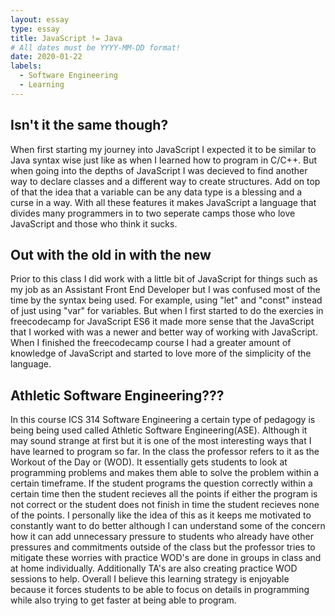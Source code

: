```yaml
---
layout: essay
type: essay
title: JavaScript != Java
# All dates must be YYYY-MM-DD format!
date: 2020-01-22
labels:
  - Software Engineering
  - Learning
---
```


## Isn't it the same though?

When first starting my journey into JavaScript I expected it to be similar to Java syntax wise just like as when I learned how to program in C/C++. But when going into the depths of JavaScript I was decieved to find another way to declare classes and a different way to create structures. Add on top of that the idea that a variable can be any data type is a blessing and a curse in a way. With all these features it makes JavaScript a language that divides many programmers in to two seperate camps those who love JavaScript and those who think it sucks.

## Out with the old in with the new

Prior to this class I did work with a little bit of JavaScript for things such as my job as an Assistant Front End Developer but I was confused most of the time by the syntax being used. For example, using "let" and "const" instead of just using "var" for variables. But when I first started to do the exercies in freecodecamp for JavaScript ES6 it made more sense that the JavaScript that I worked with was a newer and better way of working with JavaScript. When I finished the freecodecamp course I had a greater amount of knowledge of JavaScript and started to love more of the simplicity of the language.

## Athletic Software Engineering???

In this course ICS 314 Software Engineering a certain type of pedagogy is being being used called Athletic Software Engineering(ASE). Although it may sound strange at first but it is one of the most interesting ways that I have learned to program so far. In the class the professor refers to it as the Workout of the Day or (WOD). It essentially gets students to look at programming problems and makes them able to solve the problem within a certain timeframe. If the student programs the question correctly within a certain time then the student recieves all the points if either the program is not correct or the student does not finish in time the student recieves none of the points. I personally like the idea of this as it keeps me motivated to constantly want to do better although I can understand some of the concern how it can add unnecessary pressure to students who already have other pressures and commitments outside of the class but the professor tries to mitigate these worries with practice WOD's are done in groups in class and at home individually. Additionally TA's are also creating practice WOD sessions to help. Overall I believe this learning strategy is enjoyable because it forces students to be able to focus on details in programming while also trying to get faster at being able to program.

